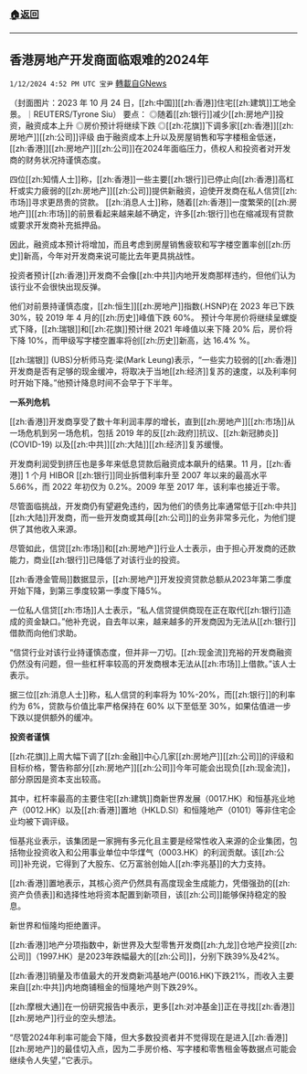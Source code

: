 ###  [:house:返回](README.md)
---


## 香港房地产开发商面临艰难的2024年
`1/12/2024 4:52 PM UTC 宝尹` [轉載自GNews](https://gnews.org/articles/2213107)

（封面图片：2023 年 10 月 24 日，[[zh:中国]][[zh:香港]]住宅[[zh:建筑]]工地全景。｜REUTERS/Tyrone Siu）
要点：
◎随着[[zh:银行]]减少[[zh:房地产]]投资，融资成本上升
◎房价预计将继续下跌
◎[[zh:花旗]]下调多家[[zh:香港]][[zh:房地产]][[zh:公司]]评级
 由于融资成本上升以及房屋销售和写字楼租金低迷，[[zh:香港]][[zh:房地产]][[zh:公司]]在2024年面临压力，债权人和投资者对开发商的财务状况持谨慎态度。

四位[[zh:知情人士]]称，[[zh:香港]]一些主要[[zh:银行]]已停止向[[zh:香港]]高杠杆或实力疲弱的[[zh:房地产]][[zh:公司]]提供新融资，迫使开发商在私人信贷[[zh:市场]]寻求更昂贵的贷款。
[[zh:消息人士]]称，随着[[zh:香港]]一度繁荣的[[zh:房地产]][[zh:市场]]的前景看起来越来越不确定，许多[[zh:银行]]也在缩减现有贷款或要求开发商补充抵押品。

因此，融资成本预计将增加，而且考虑到房屋销售疲软和写字楼空置率创[[zh:历史]]新高，今年对开发商来说可能比去年更具挑战性。

投资者预计[[zh:香港]]开发商不会像[[zh:中共]]内地开发商那样违约，但他们认为该行业不会很快出现反弹。

他们对前景持谨慎态度，[[zh:恒生]][[zh:房地产]]指数(.HSNP)在 2023 年已下跌 30%，较 2019 年 4 月的[[zh:历史]]峰值下跌 60%。
预计今年房价将继续呈螺旋式下降，[[zh:瑞银]]和[[zh:花旗]]预计继 2021 年峰值以来下降 20% 后，房价将下降 10%，而甲级写字楼空置率将创[[zh:历史]]新高，达 16.4% %。

[[zh:瑞银]] (UBS)分析师马克·梁(Mark Leung)表示，“一些实力较弱的[[zh:香港]]开发商是否有足够的现金缓冲，将取决于当地[[zh:经济]]复苏的速度，以及利率何时开始下降。”他预计降息时间不会早于下半年。

**一系列危机**

[[zh:香港]]开发商享受了数十年利润丰厚的增长，直到[[zh:房地产]][[zh:市场]]从一场危机到另一场危机，包括 2019 年的反[[zh:政府]]抗议、[[zh:新冠肺炎]] (COVID-19) 以及[[zh:中共]][[zh:大陆]][[zh:经济]]复苏缓慢。

开发商利润受到挤压也是多年来低息贷款后融资成本飙升的结果。11 月，[[zh:香港]] 1 个月 HIBOR [[zh:银行]]同业拆借利率升至 2007 年以来的最高水平 5.66%，而 2022 年初仅为 0.2%。2009 年至 2017 年，该利率也接近于零。

尽管面临挑战，开发商仍有望避免违约，因为他们的债务比率通常低于[[zh:中共]][[zh:大陆]]开发商，而一些开发商或其母[[zh:公司]]的业务非常多元化，为他们提供了其他收入来源。

尽管如此，信贷[[zh:市场]]和[[zh:房地产]]行业人士表示，由于担心开发商的还款能力，商业[[zh:银行]]已降低了对该行业的投资。

[[zh:香港金管局]]数据显示，[[zh:房地产]]开发投资贷款总额从2023年第二季度开始下降，到第三季度较第一季度下降5%。

一位私人信贷[[zh:市场]]人士表示，“私人信贷提供商现在正在取代[[zh:银行]]造成的资金缺口。”他补充说，自去年以来，越来越多的开发商因为无法从[[zh:银行]]借款而向他们求助。

“信贷行业对该行业持谨慎态度，但并非一刀切。[[zh:现金流]]充裕的开发商融资仍然没有问题，但一些杠杆率较高的开发商根本无法从[[zh:市场]]上借款。”该人士表示。

据三位[[zh:消息人士]]称，私人信贷的利率将为 10%-20%，而[[zh:银行]]的利率约为 6%，贷款与价值比率严格保持在 60% 以下至低至 30%，如果估值进一步下跌以提供额外的缓冲。

**投资者谨慎**

[[zh:花旗]]上周大幅下调了[[zh:金融]]中心几家[[zh:房地产]][[zh:公司]]的评级和目标价格，警告称部分[[zh:房地产]][[zh:公司]]今年可能会出现负[[zh:现金流]]，部分原因是资本支出较高。

其中，杠杆率最高的主要住宅[[zh:建筑]]商新世界发展（0017.HK）和恒基兆业地产（0012.HK）以及[[zh:香港]]置地（HKLD.SI）和恒隆地产（0101）等非住宅企业均被下调评级。 

恒基兆业表示，该集团是一家拥有多元化且主要是经常性收入来源的企业集团，包括物业投资收入和公用事业单位中华煤气（0003.HK）的利润贡献。该[[zh:公司]]补充说，它得到了大股东、亿万富翁创始人[[zh:李兆基]]的大力支持。

[[zh:香港]]置地表示，其核心资产仍然具有高度现金生成能力，凭借强劲的[[zh:资产负债表]]和选择性地将资本配置到新项目，该[[zh:公司]]能够保持稳定的股息。

新世界和恒隆均拒绝置评。

[[zh:香港]]地产分项指数中，新世界及大型零售开发商[[zh:九龙]]仓地产投资[[zh:公司]]（1997.HK）是2023年跌幅最大的[[zh:公司]]，分别下跌39%及42%。

[[zh:香港]]销量及市值最大的开发商新鸿基地产(0016.HK)下跌21%，而收入主要来自[[zh:中共]]内地商铺租金的恒隆地产则下跌29%。

[[zh:摩根大通]]在一份研究报告中表示，更多[[zh:对冲基金]]正在寻找[[zh:香港]][[zh:房地产]]行业的空头想法。

“尽管2024年利率可能会下降，但大多数投资者并不觉得现在是进入[[zh:香港]][[zh:房地产]]的最佳切入点，因为二手房价格、写字楼和零售租金等数据点可能会继续令人失望，”它表示。




